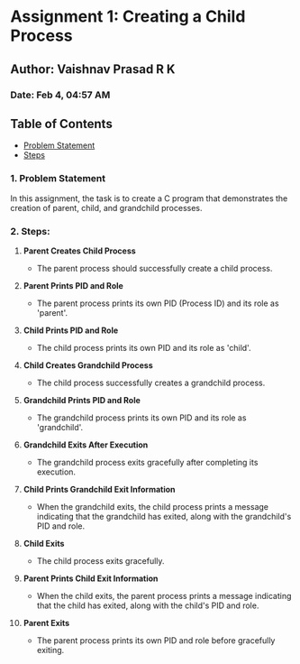 # Assignment 1: Creating a Child Process

## Author: Vaishnav Prasad R K
### Date: Feb 4, 04:57 AM

## Table of Contents
- [Problem Statement](#problem-statement)
- [Steps](#steps-and-points-allocation)


### 1. Problem Statement

In this assignment, the task is to create a C program that demonstrates the creation of parent, child, and grandchild processes.

### 2. Steps:

1. **Parent Creates Child Process**
   - The parent process should successfully create a child process.

2. **Parent Prints PID and Role**
   - The parent process prints its own PID (Process ID) and its role as 'parent'.

3. **Child Prints PID and Role**
   - The child process prints its own PID and its role as 'child'.

4. **Child Creates Grandchild Process**
   - The child process successfully creates a grandchild process.

5. **Grandchild Prints PID and Role**
   - The grandchild process prints its own PID and its role as 'grandchild'.

6. **Grandchild Exits After Execution**
   - The grandchild process exits gracefully after completing its execution.

7. **Child Prints Grandchild Exit Information**
   - When the grandchild exits, the child process prints a message indicating that the grandchild has exited, along with the grandchild's PID and role.

8. **Child Exits**
   - The child process exits gracefully.

9. **Parent Prints Child Exit Information**
   - When the child exits, the parent process prints a message indicating that the child has exited, along with the child's PID and role.

10. **Parent Exits**
    - The parent process prints its own PID and role before gracefully exiting.
